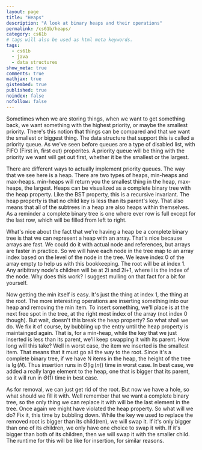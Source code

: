 ```yaml
---
layout: page
title: "Heaps"
description: "A look at binary heaps and their operations"
permalink: /cs61b/heaps/
category: cs61b
# tags will also be used as html meta keywords.
tags:
  - cs61b
  - java
  - data structures
show_meta: true
comments: true
mathjax: true
gistembed: true
published: true
noindex: false
nofollow: false
---
```


Sometimes when we are storing things, when we want to get something back, we want something with the highest priority, or maybe the smallest priority. There's this notion that things can be compared and that we want the smallest or biggest thing. The data structure that support this is called a priority queue. As we've seen before queues are a type of disabled list, with FIFO (First in, first out) properites. A priority queue will be thing with the priority we want will get out first, whether it be the smallest or the largest.

There are different ways to actually implement priority queues. The way that we see here is a heap. There are two types of heaps, min-heaps and max-heaps. min-heaps will return you the smallest thing in the heap, max-heaps, the largest. Heaps can be visualized as a complete binary tree with the heap property. Like the BST property, this is a recursive invariant. The heap property is that no child key is less than its parent's key. That also means that all of the subtrees in a heap are also heaps within themselves. As a reminder a complete binary tree is one where ever row is full except for the last row, which will be filled from left to right. 

What's nice about the fact that we're having a heap be a complete binary tree is that we can represent a heap with an array. That's nice because arrays are fast. We could do it with actual node and references, but arrays are faster in practice. So we will have each node in the tree map to an array index based on the level of the node in the tree. We leave index 0 of the array empty to help us with this bookkeeping. The root will be at index 1. Any aribitrary node's children will be at 2i and 2i\+1, where i is the index of the node. Why does this work? I suggest mulling on that fact for a bit for yourself.

Now getting the min itself is easy. It's just the thing at index 1, the thing at the root. The more interesting operations are inserting something into our heap and removing the min item. To insert something, we'll place is at the next free spot in the tree, at the right most index of the array (not index 0 though). But wait, doesn't this break the heap property? So what shall we do. We fix it of course, by bubbling up the entry until the heap property is maintainged again. That is, for a min-heap, while the key that we just inserted is less than its parent, we'll keep swapping it with its parent. How long will this take? Well in worst case, the item we inserted is the smallest item. That means that it must go all the way to the root. Since it's a complete binary tree, if we have N items in the heap, the height of the tree is $\lg(N)$. Thus insertion runs in $\Theta(\lg(n))$ time in worst case. In best case, we added a really large element to the heap, one that is bigger that its parent, so it will run in $\Theta(1)$ time in best case.

As for removal, we can just get rid of the root. But now we have a hole, so what should we fill it with. Well remember that we want a complete binary tree, so the only thing we can replace it with will be the last element in the tree. Once again we might have violated the heap property. So what will we do? Fix it, this time by bubbling down. While the key we used to replace the removed root is bigger than its child(ren), we will swap it. If it's only bigger than one of its children, we only have one choice to swap it with. If it's bigger than both of its children, then we will swap it with the smaller child. The runtime for this will be like for insertion, for similar reasons. 
